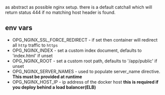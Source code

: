 as abstract as possible nginx setup. there is a default catchall which will return status 444 if no matching host header is found.

env vars
--------
- OPG_NGINX_SSL_FORCE_REDIRECT - if set then container will redirect all `http` traffic to `https`
- OPG_NGINX_INDEX - set a custom index document, defaults to 'index.html' if unset
- OPG_NGINX_ROOT - set a custom root path, defaults to '/app/public' if unset
- OPG_NGINX_SERVER_NAMES - used to populate server_name directive. **This must be provided at runtime**
- OPG_NGINX_HOST_IP - ip address of the docker host **this is required if you deploy behind a load balancer(ELB)**
